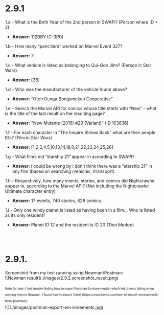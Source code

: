 <h1>2.9.1</h1>

1.a - What is the Birth Year of the 2nd person in SWAPI? (Person where ID = 2)<br>
* **Answer:** 112BBY (C-3P0)

1.b - How many “pencillers” worked on Marvel Event 327?<br>
* **Answer:**  7

1.c - What vehicle is listed as belonging to Qui-Gon Jinn? (Person in Star Wars)<br>
* **Answer:**  [38]

1.d - Who was the manufacturer of the vehicle found above?<br>
* **Answer:**  “Otoh Gunga Bongameken Cooperative”

1.e - Search the Marvel API for comics whose title starts with “New” - what is the title of the last result on the resulting page?<br>
* **Answer:**  "New Mutants (2019) #29 (Variant)" (ID 103836)

1.f - For each character in “The Empire Strikes Back” what are their people IDs? (Film in Star Wars)<br>
* **Answer:**  [1,2,3,4,5,10,13,14,18,0,21,22,23,24,25,26]

1.g - What films did “starship 21” appear in according to SWAPI?<br>
* **Answer:**  I could be wrong by I don’t think there was a “starship 21” in any film (based on searching /vehicles, /transport). 

1.h - Respectively, how many events, stories, and comics did Nightcrawler appear in, according to the Marvel API? (Not including the Nightcrawler Ultimate character entry)<br>
* **Answer:**  17 events, 740 stories, 628 comics. 

1.i - Only one windy planet is listed as having been in a film… Who is listed as its only resident?<br>
* **Answer:**  Planet ID 12 and the resident is ID 20 (Tion Medon)
<br>
<br>
<h1>2.9.1.</h1>
Screenshot from my test running using Newman/Postman:
<br>
<!-- <img src="/images/2.9.2.screenshot_result.png" alt="Newman result" style="height: 100px; width:100px;"/> -->
![Newman result](./images/2.9.2.screenshot_result.png)
<br>

<br>
<sub><sup>Note for later: I had trouble finding how to export Postman Environement(s) which led to tests failing when running them in Newman. I found how to export [here] (https://www.kenst.com/how-to-export-environments-from-postman/).</sup></sub>
<br>
![](./images/postman-export-environements.jpg)
<!-- <img src="./postman-export-environements.jpg" alt="Export Environements" style="height: 100px; width:100px;"/> -->